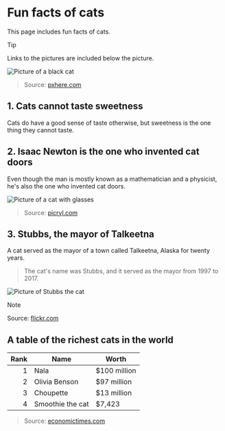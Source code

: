 # **Fun facts of cats**
This page includes fun facts of cats.

> [!TIP]
> Links to the pictures are included below the picture.

![Picture of a black cat](https://c.pxhere.com/photos/66/6d/cat_animal_pet_eyes_animal_world_cat's_eyes_cat_face_mammal-1234967.jpg!d)

> Source: [pxhere.com](https://pxhere.com/en/photo/1234967)

## 1. Cats cannot taste sweetness

Cats do have a good sense of taste otherwise, but sweetness is the one thing they cannot taste.

## 2. Isaac Newton is the one who invented cat doors

Even though the man is mostly known as a mathematician and a physicist, he's also the one who invented cat doors. 

![Picture of a cat with glasses](https://cdn12.picryl.com/photo/2016/12/31/cat-with-glasses-cat-crafty-cat-animals-4a9b72-1024.jpg)

> Source: [picryl.com](https://picryl.com/media/cat-with-glasses-cat-crafty-cat-animals-4a9b72)

## 3. Stubbs, the mayor of Talkeetna

A cat served as the mayor of a town called Talkeetna, Alaska for twenty years. 
> The cat's name was Stubbs, and it served as the mayor from 1997 to 2017.

![Picture of Stubbs the cat](https://upload.wikimedia.org/wikipedia/commons/e/ed/Mayor_Stubbs.jpg)

> [!NOTE]
> Source: [flickr.com](https://www.flickr.com/photos/queen_of_subtle/186866983)

## A table of the richest cats in the world

| Rank | Name | Worth |
|-----:|------|-------|
|     1| Nala | $100 million |
|     2| Olivia Benson| $97 million |
|     3| Choupette | $13 million |
|     4| Smoothie the cat | $7,423 |

> Source: [economictimes.com](https://economictimes.indiatimes.com/industry/miscellaneous/here-are-the-richest-cats-in-the-world-in-2023/smoothie-the-cat/slideshow/102613319.cms)
